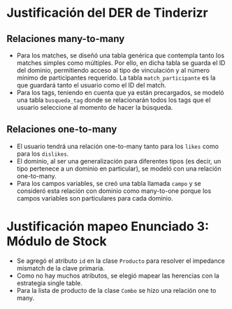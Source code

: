 # Justificación del DER de Tinderizr

## Relaciones many-to-many

- Para los matches, se diseñó una tabla genérica que contempla tanto los matches simples como múltiples. Por ello, en dicha tabla se guarda el ID del dominio, permitiendo acceso al tipo de vinculación y al número mínimo de participantes requerido. La tabla `match_participante` es la que guardará tanto el usuario como el ID del match.
- Para los tags, teniendo en cuenta que ya están precargados, se modeló una tabla `busqueda_tag` donde se relacionarán todos los tags que el usuario seleccione al momento de hacer la búsqueda.

## Relaciones one-to-many

- El usuario tendrá una relación one-to-many tanto para los `likes` como para los `dislikes`.
- El dominio, al ser una generalización para diferentes tipos (es decir, un tipo pertenece a un dominio en particular), se modeló con una relación one-to-many.
- Para los campos variables, se creó una tabla llamada `campo` y se consideró esta relación con dominio como many-to-one porque los campos variables son particulares para cada dominio.

# Justificación mapeo Enunciado 3: Módulo de Stock
- Se agregó el atributo `id` en la clase `Producto` para resolver el impedance mismatch de la clave primaria.
- Como no hay muchos atributos, se elegió mapear las herencias con la estrategia single table.
- Para la lista de producto de la clase `Combo` se hizo una relación one to many.

